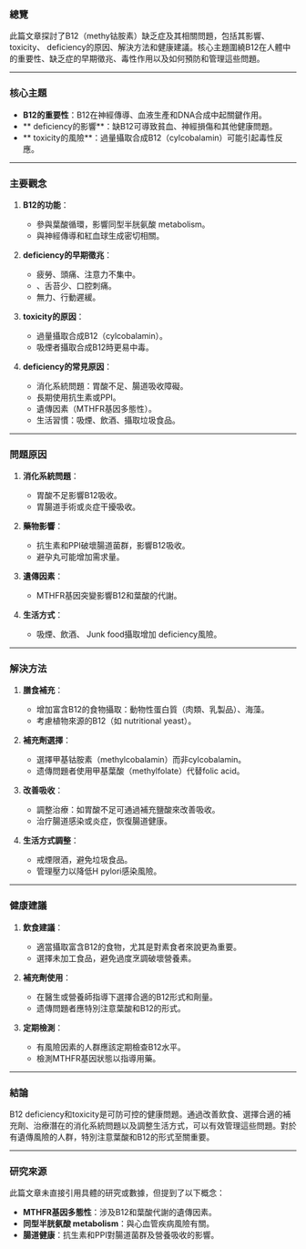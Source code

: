 ### 總覽
此篇文章探討了B12（methy钴胺素）缺乏症及其相關問題，包括其影響、 toxicity、 deficiency的原因、解決方法和健康建議。核心主題圍繞B12在人體中的重要性、缺乏症的早期徵兆、毒性作用以及如何預防和管理這些問題。

---

### 核心主題
- **B12的重要性**：B12在神經傳導、血液生產和DNA合成中起關鍵作用。
- ** deficiency的影響**：缺B12可導致貧血、神經損傷和其他健康問題。
- ** toxicity的風險**：過量攝取合成B12（cylcobalamin）可能引起毒性反應。

---

### 主要觀念
1. **B12的功能**：
   - 參與葉酸循環，影響同型半胱氨酸 metabolism。
   - 與神經傳導和紅血球生成密切相關。

2. **deficiency的早期徵兆**：
   - 疲勞、頭痛、注意力不集中。
   - 、舌苔少、口腔刺痛。
   - 無力、行動遲緩。

3. **toxicity的原因**：
   - 過量攝取合成B12（cylcobalamin）。
   - 吸煙者攝取合成B12時更易中毒。

4. **deficiency的常見原因**：
   - 消化系統問題：胃酸不足、腸道吸收障礙。
   - 長期使用抗生素或PPI。
   - 遺傳因素（MTHFR基因多態性）。
   - 生活習慣：吸煙、飲酒、攝取垃圾食品。

---

### 問題原因
1. **消化系統問題**：
   - 胃酸不足影響B12吸收。
   - 胃腸道手術或炎症干擾吸收。

2. **藥物影響**：
   - 抗生素和PPI破壞腸道菌群，影響B12吸收。
   - 避孕丸可能增加需求量。

3. **遺傳因素**：
   - MTHFR基因突變影響B12和葉酸的代謝。

4. **生活方式**：
   - 吸煙、飲酒、 Junk food攝取增加 deficiency風險。

---

### 解決方法
1. **膳食補充**：
   - 增加富含B12的食物攝取：動物性蛋白質（肉類、乳製品）、海藻。
   - 考慮植物來源的B12（如 nutritional yeast）。

2. **補充劑選擇**：
   - 選擇甲基钴胺素（methylcobalamin）而非cylcobalamin。
   - 遗傳問題者使用甲基葉酸（methylfolate）代替folic acid。

3. **改善吸收**：
   - 調整治療：如胃酸不足可通過補充鹽酸來改善吸收。
   - 治疗腸道感染或炎症，恢復腸道健康。

4. **生活方式調整**：
   - 戒煙限酒，避免垃圾食品。
   - 管理壓力以降低H pylori感染風險。

---

### 健康建議
1. **飲食建議**：
   - 適當攝取富含B12的食物，尤其是對素食者來說更為重要。
   - 選擇未加工食品，避免過度烹調破壞營養素。

2. **補充劑使用**：
   - 在醫生或營養師指導下選擇合適的B12形式和劑量。
   - 遗傳問題者應特別注意葉酸和B12的形式。

3. **定期檢測**：
   - 有風險因素的人群應該定期檢查B12水平。
   - 檢測MTHFR基因狀態以指導用藥。

---

### 結論
B12 deficiency和toxicity是可防可控的健康問題。通過改善飲食、選擇合適的補充劑、治療潛在的消化系統問題以及調整生活方式，可以有效管理這些問題。對於有遺傳風險的人群，特別注意葉酸和B12的形式至關重要。

---

### 研究來源
此篇文章未直接引用具體的研究或數據，但提到了以下概念：
- **MTHFR基因多態性**：涉及B12和葉酸代謝的遺傳因素。
- **同型半胱氨酸 metabolism**：與心血管疾病風險有關。
- **腸道健康**：抗生素和PPI對腸道菌群及營養吸收的影響。